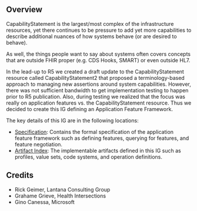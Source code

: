 ## Overview

CapabilityStatement is the largest/most complex of the infrastructure resources, yet there continues to be pressure to add yet more capabilities to describe additional nuances of how systems behave (or are desired to behave). 

As well, the things people want to say about systems often covers concepts that are outside FHIR proper (e.g. CDS Hooks, SMART) or even outside HL7. 

In the lead-up to R5 we created a draft update to the CapabilityStatement resource called CapabilityStatement2 that proposed a terminology-based approach to managing new assertions around system capabilities. However, there was not sufficient bandwidth to get implementation testing to happen prior to R5 publication. Also, during testing we realized that the focus was really on application features vs. the CapabilityStatement resource. Thus we decided to create this IG defining an Application Feature Framework.

The key details of this IG are in the following locations:

* [Specification](specification.html): Contains the formal specification of the application feature framework such as defining features, querying for features, and feature negotiation.
* [Artifact Index](artifacts.html): The implementable artifacts defined in this IG such as profiles, value sets, code systems, and operation definitions.

## Credits

* Rick Geimer, Lantana Consulting Group
* Grahame Grieve, Health Intersections
* Gino Canessa, Microsoft


